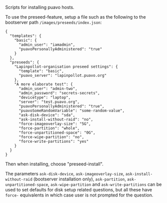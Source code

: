Scripts for installing puavo hosts.

To use the preseed-feature, setup a file such as the following
to the bootserver path ``/images/preseeds/index.json``:

```
{
  "templates": {
    "basic": {
      "admin_user": "iamadmin",
      "puavoPersonallyAdministered": "true"
    }
  },
  "preseeds": {
    "Lapinpollot-organisation preseed settings": {
      "template": "basic",
      "puavo_server": "lapinpollot.puavo.org"
    },
    "A more elaborate test": {
      "admin_user": "admin-two",
      "admin_password": "secrets-secrets",
      "devicetype": "laptop",
      "server": "test.puavo.org",
      "puavoPersonallyAdministered": "true",
      "puavoSomeRandomVariable": "some-random-value",
      "ask-disk-device": "sda",
      "ask-install-without-raid": "no",
      "force-imageoverlay-size": "5G",
      "force-partition": "whole",
      "force-unpartitioned-space": "0G",
      "force-wipe-partition": "no",
      "force-write-partitions": "yes"
    }
  }
}
```

Then when installing, choose "preseed-install".

The parameters ``ask-disk-device``, ``ask-imageoverlay-size``,
``ask-install-without-raid`` (bootserver installation only),
``ask-partition``, ``ask-unpartitioned-space``, ``ask-wipe-partition``
and ``ask-write-partitions`` can be used to set defaults for disk setup
related questions, but all these have ``force-`` equivalents in which
case user is not prompted for the question.
